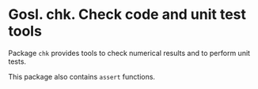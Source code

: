 # Gosl. chk. Check code and unit test tools

Package `chk` provides tools to check numerical results and to perform unit tests.

This package also contains `assert` functions.
